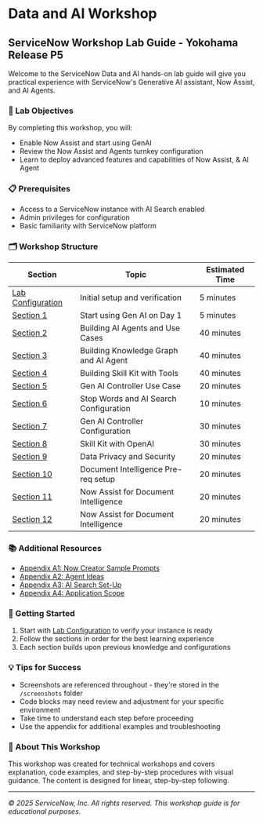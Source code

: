 # Data and AI Workshop

## ServiceNow Workshop Lab Guide - Yokohama Release P5

Welcome to the ServiceNow Data and AI hands-on lab guide will give you practical experience with ServiceNow's Generative AI assistant, Now Assist, and AI Agents.

### 🎯 Lab Objectives

By completing this workshop, you will:
- Enable Now Assist and start using GenAI
- Review the Now Assist and Agents turnkey configuration
- Learn to deploy advanced features and capabilities of Now Assist, & AI Agent

### 📋 Prerequisites

- Access to a ServiceNow instance with AI Search enabled
- Admin privileges for configuration
- Basic familiarity with ServiceNow platform

### 🗂️ Workshop Structure

| Section | Topic | Estimated Time |
|---------|-------|----------------|
| [Lab Configuration](lab-configuration.md) | Initial setup and verification | 5 minutes |
| [Section 1](section1-start-using-genai.md) | Start using Gen AI on Day 1 | 5 minutes |
| [Section 2](section2-building-agents-simple.md) | Building AI Agents and Use Cases | 40 minutes |
| [Section 3](section3-design-knowledge-graph.md) | Building Knowledge Graph and AI Agent | 40 minutes |
| [Section 4](section4-skill-kit.md) | Building Skill Kit with Tools | 40 minutes |
| [Section 5](section5-virtual-agent-designer.md) | Gen AI Controller Use Case | 20 minutes |
| [Section 6](section6-ai-search-stop-words.md) | Stop Words and AI Search Configuration | 10 minutes |
| [Section 7](section7-genai-controller-configuration.md) | Gen AI Controller Configuration  | 30 minutes |
| [Section 8](section7-skill-kit-with-open-ai.md) | Skill Kit with OpenAI | 30 minutes |
| [Section 9](section9-data-privacy-security.md) | Data Privacy and Security | 20 minutes |
| [Section 10](section10-create-custom-table.md) | Document Intelligence Pre-req setup | 20 minutes |
| [Section 11](section11-nowassist-for-document-intelligence.md) | Now Assist for Document Intelligence | 20 minutes |
| [Section 12](section12-nowassist-for-document-intelligence.md) | Now Assist for Document Intelligence | 20 minutes |

### 📚 Additional Resources

- [Appendix A1: Now Creator Sample Prompts](appendix-a1-sample-prompts.md)
- [Appendix A2: Agent Ideas](appendix-a2-agent-ideas.md)
- [Appendix A3: AI Search Set-Up](appendix-a3-ai-search-setup.md)
- [Appendix A4: Application Scope](appendix-a4-application-scope.md)

### 🚀 Getting Started

1. Start with [Lab Configuration](lab-configuration.md) to verify your instance is ready
2. Follow the sections in order for the best learning experience
3. Each section builds upon previous knowledge and configurations

### 💡 Tips for Success

- Screenshots are referenced throughout - they're stored in the `/screenshots` folder
- Code blocks may need review and adjustment for your specific environment
- Take time to understand each step before proceeding
- Use the appendix for additional examples and troubleshooting

### 📄 About This Workshop

This workshop was created for technical workshops and covers explanation, code examples, and step-by-step procedures with visual guidance. The content is designed for linear, step-by-step following.

---

*© 2025 ServiceNow, Inc. All rights reserved. This workshop guide is for educational purposes.*